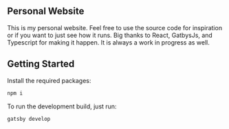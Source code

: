 ## Personal Website

This is my personal website. Feel free to use the source code for inspiration or if you want to just see how it runs. Big thanks to React, GatbysJs, and Typescript for making it happen. It is always a work in progress as well.

## Getting Started

Install the required packages:

```sh
npm i
```

To run the development build, just run:

```sh
gatsby develop
```
